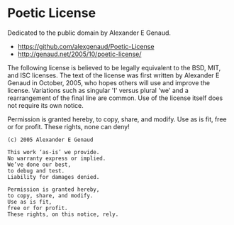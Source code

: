 # Poetic License

Dedicated to the public domain by Alexander E Genaud.

  - https://github.com/alexgenaud/Poetic-License
  - http://genaud.net/2005/10/poetic-license/

The following license is believed to be legally equivalent to the BSD, MIT, and
ISC licenses. The text of the license was first written by Alexander E Genaud in
October, 2005, who hopes others will use and improve the license. Variations
such as singular 'I' versus plural 'we' and a rearrangement of the final line
are common. Use of the license itself does not require its own notice.

Permission is granted hereby, to copy, share, and modify. Use as is fit, free or
for profit. These rights, none can deny!

```
(c) 2005 Alexander E Genaud

This work ‘as-is’ we provide.
No warranty express or implied.
We’ve done our best,
to debug and test.
Liability for damages denied.

Permission is granted hereby,
to copy, share, and modify.
Use as is fit,
free or for profit.
These rights, on this notice, rely.
```